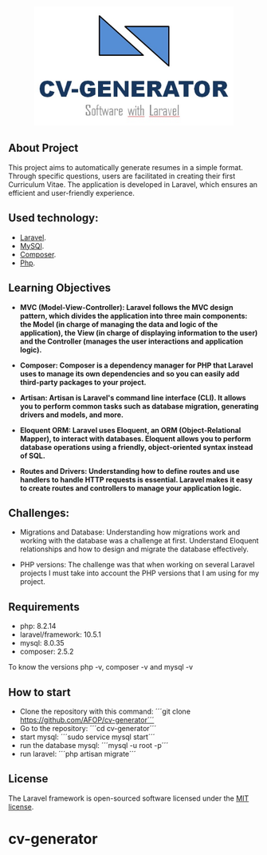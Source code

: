 <p align="center"><img src="/public/logo-cv.jpg" width="400" alt="Logo Generator - CV"></p>

## About Project

This project aims to automatically generate resumes in a simple format. Through specific questions, users are facilitated in creating their first Curriculum Vitae. The application is developed in Laravel, which ensures an efficient and user-friendly experience.

## Used technology:

- [Laravel](https://www.laravel.com).
- [MySQl](https://www.mysql.com/).
- [Composer](https://getcomposer.org/).
- [Php](https://www.php.net/).

## Learning Objectives

- **MVC (Model-View-Controller):
Laravel follows the MVC design pattern, which divides the application into three main components: the Model (in charge of managing the data and logic of the application), the View (in charge of displaying information to the user) and the Controller (manages the user interactions and application logic).**

- **Composer:
Composer is a dependency manager for PHP that Laravel uses to manage its own dependencies and so you can easily add third-party packages to your project.**

- **Artisan:
Artisan is Laravel's command line interface (CLI). It allows you to perform common tasks such as database migration, generating drivers and models, and more.**

- **Eloquent ORM:
Laravel uses Eloquent, an ORM (Object-Relational Mapper), to interact with databases. Eloquent allows you to perform database operations using a friendly, object-oriented syntax instead of SQL.**

- **Routes and Drivers:
Understanding how to define routes and use handlers to handle HTTP requests is essential. Laravel makes it easy to create routes and controllers to manage your application logic.**

## Challenges:

- Migrations and Database:
Understanding how migrations work and working with the database was a challenge at first. Understand Eloquent relationships and how to design and migrate the database effectively.

- PHP versions:
The challenge was that when working on several Laravel projects I must take into account the PHP versions that I am using for my project.

## Requirements

- php: 8.2.14
- laravel/framework: 10.5.1
- mysql: 8.0.35
- composer: 2.5.2

To know the versions php -v, composer -v and mysql -v

## How to start
 - Clone the repository with this command: ´´´git clone https://github.com/AFOP/cv-generator´´´
 - Go to the repository: ´´´cd cv-generator´´´
 - start mysql: ´´´sudo service mysql start´´´
 - run the database mysql: ´´´mysql -u root -p´´´
 - run laravel: ´´´php artisan migrate´´´

## License

The Laravel framework is open-sourced software licensed under the [MIT license](https://opensource.org/licenses/MIT).
# cv-generator
